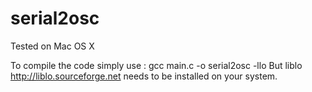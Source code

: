 # serial2osc

Tested on Mac OS X

To compile the code simply use : gcc main.c -o serial2osc -llo
But liblo <http://liblo.sourceforge.net> needs to be installed on your system.

